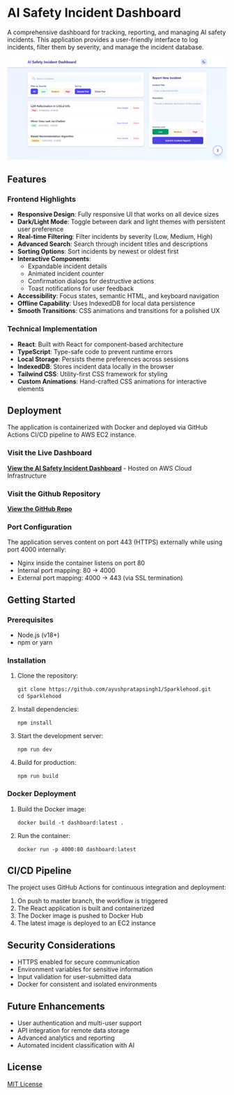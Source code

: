 # AI Safety Incident Dashboard

A comprehensive dashboard for tracking, reporting, and managing AI safety incidents. This application provides a user-friendly interface to log incidents, filter them by severity, and manage the incident database.

![Dashboard Screenshot](./public/screenshot.png)

## Features


### Frontend Highlights

- **Responsive Design**: Fully responsive UI that works on all device sizes
- **Dark/Light Mode**: Toggle between dark and light themes with persistent user preference
- **Real-time Filtering**: Filter incidents by severity (Low, Medium, High)
- **Advanced Search**: Search through incident titles and descriptions
- **Sorting Options**: Sort incidents by newest or oldest first
- **Interactive Components**:
  - Expandable incident details
  - Animated incident counter
  - Confirmation dialogs for destructive actions
  - Toast notifications for user feedback
- **Accessibility**: Focus states, semantic HTML, and keyboard navigation
- **Offline Capability**: Uses IndexedDB for local data persistence
- **Smooth Transitions**: CSS animations and transitions for a polished UX

### Technical Implementation

- **React**: Built with React for component-based architecture
- **TypeScript**: Type-safe code to prevent runtime errors
- **Local Storage**: Persists theme preferences across sessions
- **IndexedDB**: Stores incident data locally in the browser
- **Tailwind CSS**: Utility-first CSS framework for styling
- **Custom Animations**: Hand-crafted CSS animations for interactive elements

## Deployment

The application is containerized with Docker and deployed via GitHub Actions CI/CD pipeline to AWS EC2 instance.

### Visit the Live Dashboard

**[View the AI Safety Incident Dashboard](https://loginaps.duckdns.org/)** - Hosted on AWS Cloud Infrastructure

### Visit the Github Repository

**[View the GitHub Repo](https://github.com/ayushpratapsingh1/Sparklehood)**

### Port Configuration

The application serves content on port 443 (HTTPS) externally while using port 4000 internally:

- Nginx inside the container listens on port 80
- Internal port mapping: 80 → 4000
- External port mapping: 4000 → 443 (via SSL termination)

## Getting Started

### Prerequisites

- Node.js (v18+)
- npm or yarn

### Installation

1. Clone the repository:
   ```
   git clone https://github.com/ayushpratapsingh1/Sparklehood.git
   cd Sparklehood
   ```

2. Install dependencies:
   ```
   npm install
   ```

3. Start the development server:
   ```
   npm run dev
   ```

4. Build for production:
   ```
   npm run build
   ```

### Docker Deployment

1. Build the Docker image:
   ```
   docker build -t dashboard:latest .
   ```

2. Run the container:
   ```
   docker run -p 4000:80 dashboard:latest
   ```

## CI/CD Pipeline

The project uses GitHub Actions for continuous integration and deployment:

1. On push to master branch, the workflow is triggered
2. The React application is built and containerized
3. The Docker image is pushed to Docker Hub
4. The latest image is deployed to an EC2 instance

## Security Considerations

- HTTPS enabled for secure communication
- Environment variables for sensitive information
- Input validation for user-submitted data
- Docker for consistent and isolated environments

## Future Enhancements

- User authentication and multi-user support
- API integration for remote data storage
- Advanced analytics and reporting
- Automated incident classification with AI

## License

[MIT License](LICENSE)
